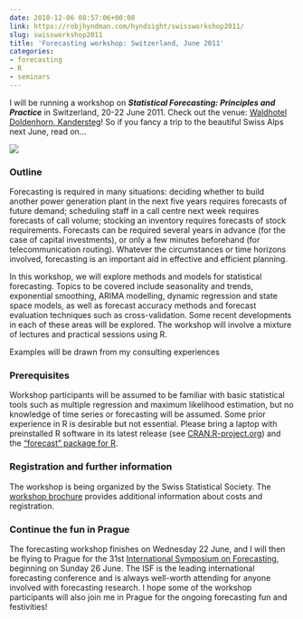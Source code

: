 ```yaml
---
date: 2010-12-06 08:57:06+00:00
link: https://robjhyndman.com/hyndsight/swissworkshop2011/
slug: swissworkshop2011
title: 'Forecasting workshop: Switzerland, June 2011'
categories:
- forecasting
- R
- seminars
---
```


I will be running a workshop on **_Statistical Forecasting: Principles and Practice_** in Switzerland, 20-22 June 2011. Check out the venue: [Waldhotel Doldenhorn, Kandersteg](http://www.doldenhorn-ruedihus.ch/doldenhorn/)! So if you fancy a trip to the beautiful Swiss Alps next June, read on...<!-- more -->

[![](http://media-cdn.tripadvisor.com/media/photo-s/01/9e/b0/20/front-view-of-the-doldenhorn.jpg)](http://www.doldenhorn-ruedihus.ch/doldenhorn/)

### Outline

Forecasting is required in many situations: deciding whether to build another power generation plant in the next five years requires forecasts of future demand; scheduling staff in a call centre next week requires forecasts of call volume; stocking an inventory requires forecasts of stock requirements. Forecasts can be required several years in advance (for the case of capital investments), or only a few minutes beforehand (for telecommunication routing). Whatever the circumstances or time horizons involved, forecasting is an important aid in effective and efficient planning.

In this workshop, we will explore methods and models for statistical forecasting. Topics to be covered include seasonality and trends, exponential smoothing, ARIMA modelling, dynamic regression and state space models, as well as forecast accuracy methods and forecast evaluation techniques such as cross-validation. Some recent developments in each of these areas will be explored. The workshop will involve a mixture of lectures and practical sessions using R.

Examples will be drawn from my consulting experiences

### Prerequisites

Workshop participants will be assumed to be familiar with basic statistical tools such as multiple regression and maximum likelihood estimation, but no knowledge of time series or forecasting will be assumed. Some prior experience in R is desirable but not essential. Please bring a laptop with preinstalled R software in its latest release (see [CRAN.R-project.org](http://cran.r-project.org)) and the [“forecast” package for R](http://github.com/robjhyndman/forecast/).

### Registration and further information

The workshop is being organized by the Swiss Statistical Society. The [workshop brochure](/files/Forecasting-Hyndman-June-2011.pdf) provides additional information about costs and registration.


### Continue the fun in Prague

The forecasting workshop finishes on Wednesday 22 June, and I will then be flying to Prague for the 31st [International Symposium on Forecasting](http://www.forecasters.org/isf/), beginning on Sunday 26 June. The ISF is the leading international forecasting conference and is always well-worth attending for anyone involved with forecasting research. I hope some of the workshop participants will also join me in Prague for the ongoing forecasting fun and festivities!
